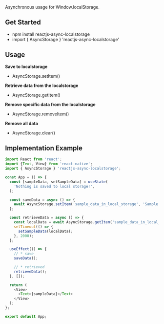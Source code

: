 Asynchronous usage for Window.localStorage.

## Get Started
- npm install reactjs-async-localstorage
- import { AsyncStorage } 'reactjs-async-localstorage'

## Usage
**Save to localstorage**
- AsyncStorage.setItem()

**Retrieve data from the localstorage**
- AsyncStorage.getItem()

**Remove specific data from the localstorage**
- AsyncStorage.removeItem()

**Remove all data**
- AsyncStorage.clear()

## Implementation Example
```javascript
import React from 'react';
import {Text, View} from 'react-native';
import { AsyncStorage } 'reactjs-async-localstorage';

const App = () => {
  const [sampleData, setSampleData] = useState(
    'Nothing is saved to local storage!',
  );

  const saveData = async () => {
    await AsyncStorage.setItem('sample_data_in_local_storage', 'Sample Data');
  };

  const retrieveData = async () => {
    const localData = await AsyncStorage.getItem('sample_data_in_local_storage');
    setTimeout(() => {
      setSampleData(localData);
    }, 2000);
  };

  useEffect(() => {
    // * save
    saveData();

    // * retrieved
    retrieveData();
  }, []);

  return (
    <View>
      <Text>{sampleData}</Text>
    </View>
  );
};

export default App;
